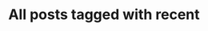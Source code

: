 ---
layout: tag
title: "All posts tagged with recent"
permalink: /weblog/tags/recent/
taxonomy: recent
---